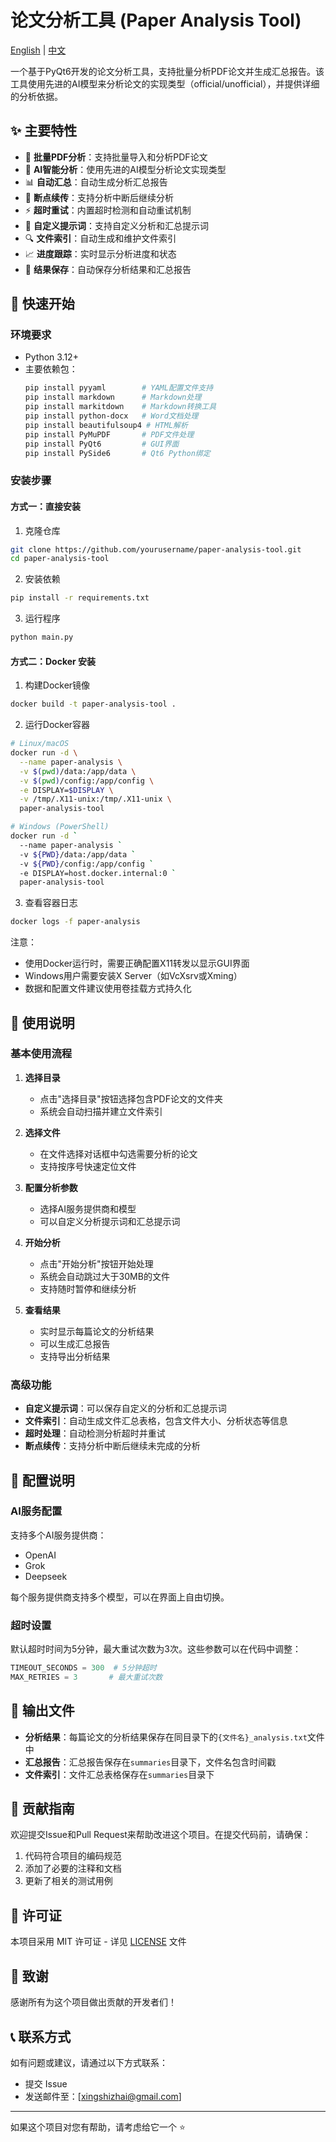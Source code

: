 # 论文分析工具 (Paper Analysis Tool)

[English](README.md) | [中文](README_zh.md)

一个基于PyQt6开发的论文分析工具，支持批量分析PDF论文并生成汇总报告。该工具使用先进的AI模型来分析论文的实现类型（official/unofficial），并提供详细的分析依据。

## ✨ 主要特性

- 📄 **批量PDF分析**：支持批量导入和分析PDF论文
- 🤖 **AI智能分析**：使用先进的AI模型分析论文实现类型
- 📊 **自动汇总**：自动生成分析汇总报告
- 🔄 **断点续传**：支持分析中断后继续分析
- ⚡ **超时重试**：内置超时检测和自动重试机制
- 📝 **自定义提示词**：支持自定义分析和汇总提示词
- 🔍 **文件索引**：自动生成和维护文件索引
- 📈 **进度跟踪**：实时显示分析进度和状态
- 💾 **结果保存**：自动保存分析结果和汇总报告

## 🚀 快速开始

### 环境要求

- Python 3.12+
- 主要依赖包：
  ```bash
  pip install pyyaml        # YAML配置文件支持
  pip install markdown      # Markdown处理
  pip install markitdown    # Markdown转换工具
  pip install python-docx   # Word文档处理
  pip install beautifulsoup4 # HTML解析
  pip install PyMuPDF       # PDF文件处理
  pip install PyQt6         # GUI界面
  pip install PySide6       # Qt6 Python绑定
  ```

### 安装步骤

#### 方式一：直接安装

1. 克隆仓库
```bash
git clone https://github.com/yourusername/paper-analysis-tool.git
cd paper-analysis-tool
```

2. 安装依赖
```bash
pip install -r requirements.txt
```

3. 运行程序
```bash
python main.py
```

#### 方式二：Docker 安装

1. 构建Docker镜像
```bash
docker build -t paper-analysis-tool .
```

2. 运行Docker容器
```bash
# Linux/macOS
docker run -d \
  --name paper-analysis \
  -v $(pwd)/data:/app/data \
  -v $(pwd)/config:/app/config \
  -e DISPLAY=$DISPLAY \
  -v /tmp/.X11-unix:/tmp/.X11-unix \
  paper-analysis-tool

# Windows (PowerShell)
docker run -d `
  --name paper-analysis `
  -v ${PWD}/data:/app/data `
  -v ${PWD}/config:/app/config `
  -e DISPLAY=host.docker.internal:0 `
  paper-analysis-tool
```

3. 查看容器日志
```bash
docker logs -f paper-analysis
```

注意：
- 使用Docker运行时，需要正确配置X11转发以显示GUI界面
- Windows用户需要安装X Server（如VcXsrv或Xming）
- 数据和配置文件建议使用卷挂载方式持久化

## 📖 使用说明

### 基本使用流程

1. **选择目录**
   - 点击"选择目录"按钮选择包含PDF论文的文件夹
   - 系统会自动扫描并建立文件索引

2. **选择文件**
   - 在文件选择对话框中勾选需要分析的论文
   - 支持按序号快速定位文件

3. **配置分析参数**
   - 选择AI服务提供商和模型
   - 可以自定义分析提示词和汇总提示词

4. **开始分析**
   - 点击"开始分析"按钮开始处理
   - 系统会自动跳过大于30MB的文件
   - 支持随时暂停和继续分析

5. **查看结果**
   - 实时显示每篇论文的分析结果
   - 可以生成汇总报告
   - 支持导出分析结果

### 高级功能

- **自定义提示词**：可以保存自定义的分析和汇总提示词
- **文件索引**：自动生成文件汇总表格，包含文件大小、分析状态等信息
- **超时处理**：自动检测分析超时并重试
- **断点续传**：支持分析中断后继续未完成的分析

## 🔧 配置说明

### AI服务配置

支持多个AI服务提供商：
- OpenAI
- Grok
- Deepseek

每个服务提供商支持多个模型，可以在界面上自由切换。

### 超时设置

默认超时时间为5分钟，最大重试次数为3次。这些参数可以在代码中调整：
```python
TIMEOUT_SECONDS = 300  # 5分钟超时
MAX_RETRIES = 3       # 最大重试次数
```

## 📝 输出文件

- **分析结果**：每篇论文的分析结果保存在同目录下的`{文件名}_analysis.txt`文件中
- **汇总报告**：汇总报告保存在`summaries`目录下，文件名包含时间戳
- **文件索引**：文件汇总表格保存在`summaries`目录下

## 🤝 贡献指南

欢迎提交Issue和Pull Request来帮助改进这个项目。在提交代码前，请确保：

1. 代码符合项目的编码规范
2. 添加了必要的注释和文档
3. 更新了相关的测试用例

## 📄 许可证

本项目采用 MIT 许可证 - 详见 [LICENSE](LICENSE) 文件

## 🙏 致谢

感谢所有为这个项目做出贡献的开发者们！

## 📞 联系方式

如有问题或建议，请通过以下方式联系：

- 提交 Issue
- 发送邮件至：[xingshizhai@gmail.com]

---
如果这个项目对您有帮助，请考虑给它一个 ⭐️

